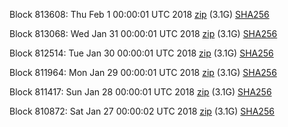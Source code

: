Block 813608: Thu Feb  1 00:00:01 UTC 2018 [zip](https://dash-bootstrap.ams3.digitaloceanspaces.com/mainnet/2018-02-01/bootstrap.dat.zip) (3.1G) [SHA256](https://dash-bootstrap.ams3.digitaloceanspaces.com/mainnet/2018-02-01/sha256.txt)

Block 813068: Wed Jan 31 00:00:01 UTC 2018 [zip](https://dash-bootstrap.ams3.digitaloceanspaces.com/mainnet/2018-01-31/bootstrap.dat.zip) (3.1G) [SHA256](https://dash-bootstrap.ams3.digitaloceanspaces.com/mainnet/2018-01-31/sha256.txt)

Block 812514: Tue Jan 30 00:00:01 UTC 2018 [zip](https://dash-bootstrap.ams3.digitaloceanspaces.com/mainnet/2018-01-30/bootstrap.dat.zip) (3.1G) [SHA256](https://dash-bootstrap.ams3.digitaloceanspaces.com/mainnet/2018-01-30/sha256.txt)

Block 811964: Mon Jan 29 00:00:01 UTC 2018 [zip](https://dash-bootstrap.ams3.digitaloceanspaces.com/mainnet/2018-01-29/bootstrap.dat.zip) (3.1G) [SHA256](https://dash-bootstrap.ams3.digitaloceanspaces.com/mainnet/2018-01-29/sha256.txt)

Block 811417: Sun Jan 28 00:00:01 UTC 2018 [zip](https://dash-bootstrap.ams3.digitaloceanspaces.com/mainnet/2018-01-28/bootstrap.dat.zip) (3.1G) [SHA256](https://dash-bootstrap.ams3.digitaloceanspaces.com/mainnet/2018-01-28/sha256.txt)

Block 810872: Sat Jan 27 00:00:02 UTC 2018 [zip](https://dash-bootstrap.ams3.digitaloceanspaces.com/mainnet/2018-01-27/bootstrap.dat.zip) (3.1G) [SHA256](https://dash-bootstrap.ams3.digitaloceanspaces.com/mainnet/2018-01-27/sha256.txt)
